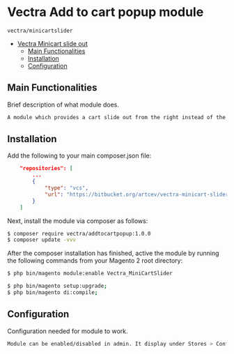 # Vectra Add to cart popup module

`vectra/minicartslider`

- [Vectra Minicart slide out](#vectra-minicartslider)
    - [Main Functionalities](#main-functionalities)
    - [Installation](#installation)
    - [Configuration](#configuration)

## Main Functionalities

Brief description of what module does.

```bash
A module which provides a cart slide out from the right instead of the traditional cart hover. Module has the option to display a selected CMS block when minicart is empty. Content Manager can select a dropdown list of static blocks. for empty cart CMS block.
```

## Installation

Add the following to your main composer.json file:

```json
    "repositories": [
        ...
        {
            "type": "vcs",
            "url": "https://bitbucket.org/artcev/vectra-minicart-slider.git"
        }
    ]
```

Next, install the module via composer as follows:

```bash
$ composer require vectra/addtocartpopup:1.0.0
$ composer update -vvv
```

After the composer installation has finished, active the module by running the following commands from your Magento 2 root directory:

```bash
$ php bin/magento module:enable Vectra_MiniCartSlider

$ php bin/magento setup:upgrade;
$ php bin/magento di:compile;
```

## Configuration

Configuration needed for module to work.

```bash
Module can be enabled/disabled in admin. It display under Stores > Configuration > Vectra > Minicart slide out
```